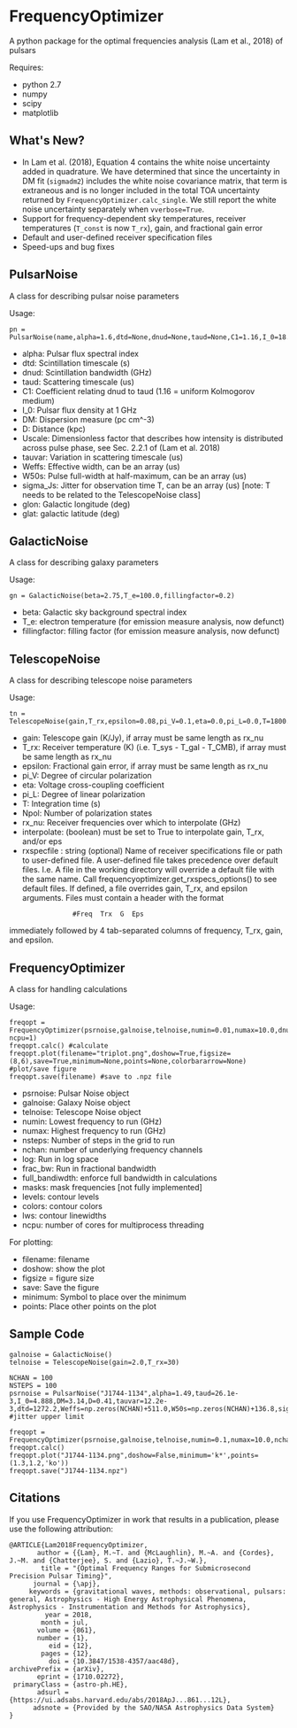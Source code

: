 FrequencyOptimizer
=======

A python package for the optimal frequencies analysis (Lam et al., 2018) of pulsars

Requires:
* python 2.7
* numpy
* scipy
* matplotlib

What's New?
-----------
* In Lam et al. (2018), Equation 4 contains the white noise uncertainty added in quadrature. We have determined that since the uncertainty in DM fit (`sigmadm2`) includes the white noise covariance matrix, that term is extraneous and is no longer included in the total TOA uncertainty returned by `FrequencyOptimizer.calc_single`. We still report the white noise uncertainty separately when `vverbose=True`.
* Support for frequency-dependent sky temperatures, receiver temperatures (`T_const` is now `T_rx`), gain, and fractional gain error
* Default and user-defined receiver specification files
* Speed-ups and bug fixes

PulsarNoise
-----------

A class for describing pulsar noise parameters

Usage: 

    pn = PulsarNoise(name,alpha=1.6,dtd=None,dnud=None,taud=None,C1=1.16,I_0=18.0,DM=0.0,D=1.0,tauvar=None,Weffs=None,W50s=None,sigma_Js=0.0,P=None,glon=None,glat=None)

* alpha: Pulsar flux spectral index
* dtd: Scintillation timescale (s)
* dnud: Scintillation bandwidth (GHz)
* taud: Scattering timescale (us)
* C1: Coefficient relating dnud to taud (1.16 = uniform Kolmogorov medium) 
* I_0: Pulsar flux density at 1 GHz
* DM: Dispersion measure (pc cm^-3)
* D: Distance (kpc)
* Uscale: Dimensionless factor that describes how intensity is distributed across pulse phase, see Sec. 2.2.1 of (Lam et al. 2018)
* tauvar: Variation in scattering timescale (us)
* Weffs: Effective width, can be an array (us)
* W50s: Pulse full-width at half-maximum, can be an array (us)
* sigma_Js: Jitter for observation time T, can be an array (us) [note: T needs to be related to the TelescopeNoise class]
* glon: Galactic longitude (deg)
* glat: galactic latitude (deg)


GalacticNoise
-------------

A class for describing galaxy parameters

Usage: 

    gn = GalacticNoise(beta=2.75,T_e=100.0,fillingfactor=0.2)

* beta: Galactic sky background spectral index
* T_e: electron temperature (for emission measure analysis, now defunct)
* fillingfactor: filling factor (for emission measure analysis, now defunct)

TelescopeNoise
--------------

A class for describing telescope noise parameters

Usage: 
       
    tn = TelescopeNoise(gain,T_rx,epsilon=0.08,pi_V=0.1,eta=0.0,pi_L=0.0,T=1800.0,Npol=2,rx_nu=None,interpolate=False)

* gain: Telescope gain (K/Jy), if array must be same length as rx_nu 
* T_rx: Receiver temperature (K) (i.e. T_sys - T_gal - T_CMB), if array must be same length as rx_nu 
* epsilon: Fractional gain error, if array must be same length as rx_nu
* pi_V: Degree of circular polarization
* eta: Voltage cross-coupling coefficient
* pi_L: Degree of linear polarization
* T: Integration time (s)
* Npol: Number of polarization states
* rx_nu: Receiver frequencies over which to interpolate (GHz)
* interpolate: (boolean) must be set to True to interpolate gain, T_rx, and/or eps
* rxspecfile : string (optional)
  Name of receiver specifications file or path to user-defined file. A user-defined file takes precedence over default files. I.e. A file in the working directory will override a default file with the same name. Call frequencyoptimizer.get_rxspecs_options() to see default files.
  If defined, a file overrides gain, T_rx, and epsilon arguments. Files must contain a header with the format
```
                #Freq  Trx  G  Eps
```
immediately followed by 4 tab-separated columns of frequency, T_rx, gain, and epsilon.

FrequencyOptimizer
------------------

A class for handling calculations

Usage: 

    freqopt = FrequencyOptimizer(psrnoise,galnoise,telnoise,numin=0.01,numax=10.0,dnu=0.05,nchan=100,log=False,nsteps=8,frac_bw=False,verbose=True,full_bandwidth=False,masks=None,levels=LEVELS,colors=COLORS,lws=LWS, ncpu=1)
    freqopt.calc() #calculate
    freqopt.plot(filename="triplot.png",doshow=True,figsize=(8,6),save=True,minimum=None,points=None,colorbararrow=None) #plot/save figure
    freqopt.save(filename) #save to .npz file

* psrnoise: Pulsar Noise object
* galnoise: Galaxy Noise object
* telnoise: Telescope Noise object
* numin: Lowest frequency to run (GHz)
* numax: Highest frequency to run (GHz)
* nsteps: Number of steps in the grid to run
* nchan: number of underlying frequency channels
* log: Run in log space
* frac_bw: Run in fractional bandwidth
* full_bandiwdth: enforce full bandwidth in calculations
* masks: mask frequencies [not fully implemented]
* levels: contour levels
* colors: contour colors
* lws: contour linewidths
* ncpu: number of cores for multiprocess threading

For plotting:

* filename: filename
* doshow: show the plot
* figsize = figure size
* save: Save the figure
* minimum: Symbol to place over the minimum
* points: Place other points on the plot



Sample Code
-----------

    galnoise = GalacticNoise()
    telnoise = TelescopeNoise(gain=2.0,T_rx=30)

    NCHAN = 100
    NSTEPS = 100
    psrnoise = PulsarNoise("J1744-1134",alpha=1.49,taud=26.1e-3,I_0=4.888,DM=3.14,D=0.41,tauvar=12.2e-3,dtd=1272.2,Weffs=np.zeros(NCHAN)+511.0,W50s=np.zeros(NCHAN)+136.8,sigma_Js=np.zeros(NCHAN)+0.066,P=4.074545941439190)  #jitter upper limit

    freqopt = FrequencyOptimizer(psrnoise,galnoise,telnoise,numin=0.1,numax=10.0,nchan=NCHAN,log=True,nsteps=NSTEPS)
    freqopt.calc()
    freqopt.plot("J1744-1134.png",doshow=False,minimum='k*',points=(1.3,1.2,'ko'))
    freqopt.save("J1744-1134.npz")





Citations
---------

If you use FrequencyOptimizer in work that results in a publication, please use the following attribution:

```
@ARTICLE{Lam2018FrequencyOptimizer,
       author = {{Lam}, M.~T. and {McLaughlin}, M.~A. and {Cordes}, J.~M. and {Chatterjee}, S. and {Lazio}, T.~J.~W.},
        title = "{Optimal Frequency Ranges for Submicrosecond Precision Pulsar Timing}",
      journal = {\apj},
     keywords = {gravitational waves, methods: observational, pulsars: general, Astrophysics - High Energy Astrophysical Phenomena, Astrophysics - Instrumentation and Methods for Astrophysics},
         year = 2018,
        month = jul,
       volume = {861},
       number = {1},
          eid = {12},
        pages = {12},
          doi = {10.3847/1538-4357/aac48d},
archivePrefix = {arXiv},
       eprint = {1710.02272},
 primaryClass = {astro-ph.HE},
       adsurl = {https://ui.adsabs.harvard.edu/abs/2018ApJ...861...12L},
      adsnote = {Provided by the SAO/NASA Astrophysics Data System}
}
```
